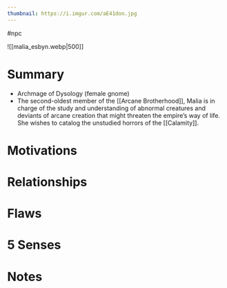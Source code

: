 ```yaml
---
thumbnail: https://i.imgur.com/aE41don.jpg
---
```


#npc

![[malia_esbyn.webp|500]]
# Summary
- Archmage of Dysology (female gnome)
- The second-oldest member of the [[Arcane Brotherhood]], Malia is in charge of the study and understanding of abnormal creatures and deviants of arcane creation that might threaten the empire’s way of life. She wishes to catalog the unstudied horrors of the [[Calamity]].

# Motivations
# Relationships
# Flaws
# 5 Senses
# Notes
